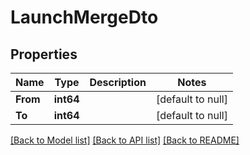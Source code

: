 # LaunchMergeDto

## Properties
Name | Type | Description | Notes
------------ | ------------- | ------------- | -------------
**From** | **int64** |  | [default to null]
**To** | **int64** |  | [default to null]

[[Back to Model list]](../README.md#documentation-for-models) [[Back to API list]](../README.md#documentation-for-api-endpoints) [[Back to README]](../README.md)

